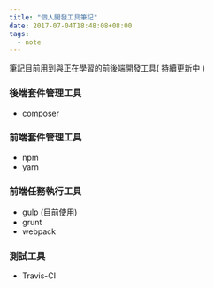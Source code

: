 ```yaml
---
title: "個人開發工具筆記"
date: 2017-07-04T18:48:08+08:00
tags: 
  - note
---
```



筆記目前用到與正在學習的前後端開發工具( 持續更新中 )

### 後端套件管理工具
- composer

### 前端套件管理工具
- npm
- yarn

### 前端任務執行工具
- gulp (目前使用)
- grunt
- webpack

### 測試工具
- Travis-CI
